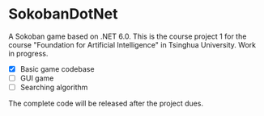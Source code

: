 # SokobanDotNet

A Sokoban game based on .NET 6.0. This is the course project 1 for the course "Foundation for Artificial Intelligence" in Tsinghua University. Work in progress.

- [x] Basic game codebase
- [ ] GUI game
- [ ] Searching algorithm

The complete code will be released after the project dues.
